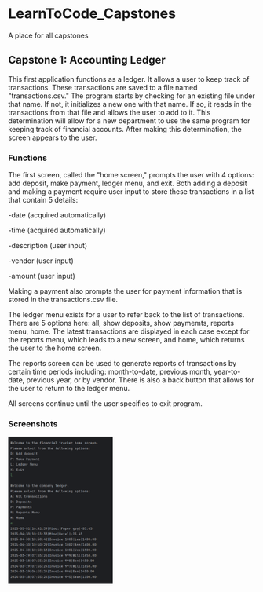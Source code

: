 # LearnToCode_Capstones
 A place for all capstones

## Capstone 1: Accounting Ledger ##

This first application functions as a ledger. It allows a user to keep track of transactions. These transactions are saved to a file named "transactions.csv." The program starts by checking for an existing file under that name. If not, it initializes a new one with that name. If so, it reads in the transactions from that file and allows the user to add to it. This determination will allow for a new department to use the same program for keeping track of financial accounts. After making this determination, the screen appears to the user.

### Functions

The first screen, called the "home screen," prompts the user with 4 options: add deposit, make payment, ledger menu, and exit. Both adding a deposit and making a payment require user input to store these transactions in a list that contain 5 details:

-date (acquired automatically)

-time (acquired automatically)

-description (user input)

-vendor (user input)

-amount (user input)

Making a payment also prompts the user for payment information that is stored in the transactions.csv file.

The ledger menu exists for a user to refer back to the list of transactions. There are 5 options here: all, show deposits, show paymemts, reports menu, home.
The latest transactions are displayed in each case except for the reports menu, which leads to a new screen, and home, which returns the user to the home screen.

The reports screen can be used to generate reports of transactions by certain time periods including: month-to-date, previous month, year-to-date, previous year, or by vendor. There is also a back button that allows for the user to return to the ledger menu.

All screens continue until the user specifies to exit program.

### Screenshots

<img src=Capstone1Screenshot.png height="300">
